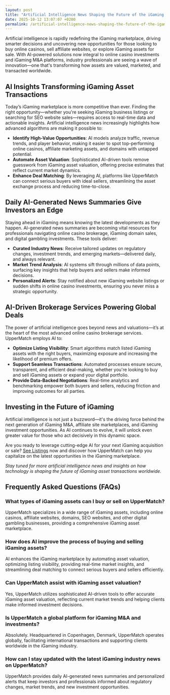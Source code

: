 ```yaml
---
layout: post
title: "Artificial Intelligence News Shaping the Future of the iGaming Marketplace"
date: 2025-10-12 13:07:07 +0200
permalink: /artificial-intelligence-news-shaping-the-future-of-the-igaming-marketplace/
---
```

Artificial intelligence is rapidly redefining the iGaming marketplace, driving smarter decisions and uncovering new opportunities for those looking to buy online casinos, sell affiliate websites, or explore iGaming assets for sale. With AI-powered solutions now integral to online casino investments and iGaming M&A platforms, industry professionals are seeing a wave of innovation—one that's transforming how assets are valued, marketed, and transacted worldwide.

## AI Insights Transforming iGaming Asset Transactions

Today’s iGaming marketplace is more competitive than ever. Finding the right opportunity—whether you're seeking iGaming business listings or searching for SEO website sales—requires access to real-time data and actionable insights. Artificial intelligence news increasingly highlights how advanced algorithms are making it possible to:

- **Identify High-Value Opportunities**: AI models analyze traffic, revenue trends, and player behavior, making it easier to spot top-performing online casinos, affiliate marketing assets, and domains with untapped potential.
- **Automate Asset Valuation**: Sophisticated AI-driven tools remove guesswork from iGaming asset valuation, offering precise estimates that reflect current market dynamics.
- **Enhance Deal Matching**: By leveraging AI, platforms like UpperMatch can connect serious buyers with ideal sellers, streamlining the asset exchange process and reducing time-to-close.

## Daily AI-Generated News Summaries Give Investors an Edge

Staying ahead in iGaming means knowing the latest developments as they happen. AI-generated news summaries are becoming vital resources for professionals navigating online casino brokerage, iGaming domain sales, and digital gambling investments. These tools deliver:

- **Curated Industry News**: Receive tailored updates on regulatory changes, investment trends, and emerging markets—delivered daily, and always relevant.
- **Market Trend Analysis**: AI systems sift through millions of data points, surfacing key insights that help buyers and sellers make informed decisions.
- **Personalized Alerts**: Stay notified about new iGaming website listings or sudden shifts in online casino investments, ensuring you never miss a strategic opportunity.

## AI-Driven Brokerage Services Powering Global Deals

The power of artificial intelligence goes beyond news and valuations—it’s at the heart of the most advanced online casino brokerage services. UpperMatch employs AI to:

- **Optimize Listing Visibility**: Smart algorithms match listed iGaming assets with the right buyers, maximizing exposure and increasing the likelihood of premium offers.
- **Support Seamless Transactions**: Automated processes ensure secure, transparent, and efficient deal-making, whether you're looking to buy and sell iGaming assets or expand your digital portfolio.
- **Provide Data-Backed Negotiations**: Real-time analytics and benchmarking empower both buyers and sellers, reducing friction and improving outcomes for all parties.

## Investing in the Future of iGaming

Artificial intelligence is not just a buzzword—it's the driving force behind the next generation of iGaming M&A, affiliate site marketplaces, and iGaming investment opportunities. As AI continues to evolve, it will unlock even greater value for those who act decisively in this dynamic space.

Are you ready to leverage cutting-edge AI for your next iGaming acquisition or sale? [See Listings](https://www.uppermatch.com) now and discover how UpperMatch can help you capitalize on the latest opportunities in the iGaming marketplace.

*Stay tuned for more artificial intelligence news and insights on how technology is shaping the future of iGaming asset transactions worldwide.*

## Frequently Asked Questions (FAQs)

### What types of iGaming assets can I buy or sell on UpperMatch?
UpperMatch specializes in a wide range of iGaming assets, including online casinos, affiliate websites, domains, SEO websites, and other digital gambling businesses, providing a comprehensive iGaming asset marketplace.

### How does AI improve the process of buying and selling iGaming assets?
AI enhances the iGaming marketplace by automating asset valuation, optimizing listing visibility, providing real-time market insights, and streamlining deal matching to connect serious buyers and sellers efficiently.

### Can UpperMatch assist with iGaming asset valuation?
Yes, UpperMatch utilizes sophisticated AI-driven tools to offer accurate iGaming asset valuation, reflecting current market trends and helping clients make informed investment decisions.

### Is UpperMatch a global platform for iGaming M&A and investments?
Absolutely. Headquartered in Copenhagen, Denmark, UpperMatch operates globally, facilitating international transactions and supporting clients worldwide in the iGaming industry.

### How can I stay updated with the latest iGaming industry news on UpperMatch?
UpperMatch provides daily AI-generated news summaries and personalized alerts that keep investors and professionals informed about regulatory changes, market trends, and new investment opportunities.

<script type="application/ld+json">
{
  "@context": "https://schema.org",
  "@type": "BlogPosting",
  "headline": "Artificial Intelligence News Shaping the Future of the iGaming Marketplace",
  "description": "Explore how artificial intelligence is transforming the iGaming marketplace by enhancing asset valuation, deal matching, and market insights for buying and selling online casinos and affiliate websites globally.",
  "author": {
    "@type": "Person",
    "name": "UpperMatch"
  },
  "publisher": {
    "@type": "Person",
    "name": "UpperMatch"
  },
  "mainEntityOfPage": {
    "@type": "WebPage",
    "@id": "https://www.uppermatch.com/blog/artificial-intelligence-news-future-igaming-marketplace"
  },
  "datePublished": "2024-06-01",
  "dateModified": "2024-06-01",
  "inLanguage": "en",
  "keywords": "iGaming marketplace, buy online casinos, sell affiliate websites, iGaming assets for sale, online casino investments, iGaming M&A platform, affiliate site marketplace, SEO website sales, iGaming business listings, buy and sell iGaming assets"
}
</script>

<script type="application/ld+json">
{
  "@context": "https://schema.org",
  "@type": "FAQPage",
  "mainEntity": [
    {
      "@type": "Question",
      "name": "What types of iGaming assets can I buy or sell on UpperMatch?",
      "acceptedAnswer": {
        "@type": "Answer",
        "text": "UpperMatch specializes in a wide range of iGaming assets, including online casinos, affiliate websites, domains, SEO websites, and other digital gambling businesses, providing a comprehensive iGaming asset marketplace."
      }
    },
    {
      "@type": "Question",
      "name": "How does AI improve the process of buying and selling iGaming assets?",
      "acceptedAnswer": {
        "@type": "Answer",
        "text": "AI enhances the iGaming marketplace by automating asset valuation, optimizing listing visibility, providing real-time market insights, and streamlining deal matching to connect serious buyers and sellers efficiently."
      }
    },
    {
      "@type": "Question",
      "name": "Can UpperMatch assist with iGaming asset valuation?",
      "acceptedAnswer": {
        "@type": "Answer",
        "text": "Yes, UpperMatch utilizes sophisticated AI-driven tools to offer accurate iGaming asset valuation, reflecting current market trends and helping clients make informed investment decisions."
      }
    },
    {
      "@type": "Question",
      "name": "Is UpperMatch a global platform for iGaming M&A and investments?",
      "acceptedAnswer": {
        "@type": "Answer",
        "text": "Absolutely. Headquartered in Copenhagen, Denmark, UpperMatch operates globally, facilitating international transactions and supporting clients worldwide in the iGaming industry."
      }
    },
    {
      "@type": "Question",
      "name": "How can I stay updated with the latest iGaming industry news on UpperMatch?",
      "acceptedAnswer": {
        "@type": "Answer",
        "text": "UpperMatch provides daily AI-generated news summaries and personalized alerts that keep investors and professionals informed about regulatory changes, market trends, and new investment opportunities."
      }
    }
  ]
}
</script>